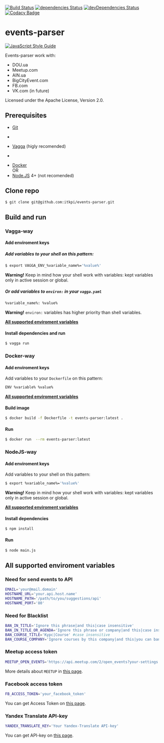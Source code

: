 [![Build
Status](https://travis-ci.org/itkpi/events-parser.svg?branch=master)](https://travis-ci.org/itkpi/events-parser)
[![dependencies Status](https://david-dm.org/itkpi/events-parser/status.svg?style=flat-square)](https://david-dm.org/itkpi/events-parser)
[![devDependencies Status](https://david-dm.org/itkpi/events-parser/dev-status.svg?style=flat-square)](https://david-dm.org/itkpi/events-parser?type=dev)
[![Codacy Badge](https://api.codacy.com/project/badge/Grade/c779272f058541ffb6aeb57aa1630c43)](https://www.codacy.com/app/m-vlasov/events-parser?utm_source=github.com&amp;utm_medium=referral&amp;utm_content=itkpi/events-parser&amp;utm_campaign=Badge_Grade)

# events-parser

[![JavaScript Style Guide](https://cdn.rawgit.com/feross/standard/master/badge.svg)](https://github.com/feross/standard)

Events-parser work with:
* DOU.ua
* Meetup.com
* AIN.ua
* BigCityEvent.com
* FB.com
* VK.com (in future)

Licensed under the Apache License, Version 2.0.



## Prerequisites
* [Git](https://git-scm.com/downloads)

+
* [Vagga](http://vagga.readthedocs.io/en/latest/installation.html) (higly recomended)
+
* [Docker](https://docs.docker.com/engine/getstarted/)
<br>OR
* [Node.JS](https://nodejs.org/uk/) 4+ (not recomended)



## Clone repo
```bash
$ git clone git@github.com:itkpi/events-parser.git
```



## Build and run



### Vagga-way


#### Add enviroment keys
##### Add variables to your shell on this pattern:
```bash
$ export VAGGA_ENV_%variable_name%='%value%'
```
**Warning!** Keep in mind how your shell work with variables: kept variables only in active session or global.

##### Or add variables to `environ:` in your `vagga.yaml`
```bash
%variable_name%: %value%
```
**Warning!** `environ:` variables has higher priority than shell variables.

**[All supported enviroment variables](#all-supported-enviroment-variables)**

#### Install dependencies and run
```bash
$ vagga run
```


### Docker-way


#### Add enviroment keys
Add variables to your `Dockerfile` on this pattern:
```bash
ENV %variable% %value%
```

**[All supported enviroment variables](#all-supported-enviroment-variables)**

#### Build image
```bash
$ docker build -f Dockerfile -t events-parser:latest .
```

#### Run
```bash
$ docker run  --rm events-parser:latest
```



### NodeJS-way


#### Add enviroment keys
Add variables to your shell on this pattern:
```bash
$ export %variable_name%='%value%'
```
**Warning!** Keep in mind how your shell work with variables: kept variables only in active session or global.

**[All supported enviroment variables](#all-supported-enviroment-variables)**

#### Install dependencies
```bash
$ npm install
```

#### Run
```bash
$ node main.js
```



## All supported enviroment variables



### Need for send events to API
```bash
EMAIL='your@mail.domain' 
HOSTNAME_URL='your.api.host.name'
HOSTNAME_PATH='/path/to/you/suggestions/api'
HOSTNAME_PORT='80'
```


### Need for Blacklist
```bash
BAN_IN_TITLE='Ignore this phrase|and this|case insensitive'
BAN_IN_TITLE_OR_AGENDA='Ignore this phrase or company|and this|case insensitive'
BAN_COURSE_TITLE='Курс|Course' #case insensitive
BAN_COURSE_COMPANY='Ignore courses by this company|and this|you can ban by URLs - it\'s more efective'
```


### Meetup access token
```bash
MEETUP_OPEN_EVENTS='https://api.meetup.com/2/open_events?your-settings'
```
More details about `MEETUP` in [this page](https://github.com/itkpi/events-parser/wiki/Meetup.com).


### Facebook access token
```bash
FB_ACCESS_TOKEN='your_facebook_token'
```
You can get Access Token on [this page](https://developers.facebook.com/tools/explorer/).


### Yandex Translate API-key
```bash
YANDEX_TRANSLATE_KEY='Your Yandex-Translate API-key'
```
You can get API-key on [this page](https://tech.yandex.ru/keys/get/?service=trnsl).
